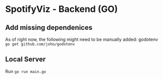 # SpotifyViz - Backend (GO)

## Add missing dependenices
As of right now, the following might need to be manually added:
godotenv `go get github.com/joho/godotenv`

## Local Server
Run `go run main.go`